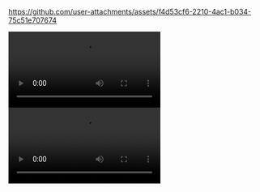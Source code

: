 

https://github.com/user-attachments/assets/f4d53cf6-2210-4ac1-b034-75c51e707674


![xd](./output.webm)
![xd](https://github.com/apyszczuk/test-webp/output.webm)
